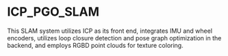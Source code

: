 # ICP_PGO_SLAM
This SLAM system utilizes ICP as its front end, integrates IMU and wheel encoders, utilizes loop closure detection and pose graph optimization in the backend, and employs RGBD point clouds for texture coloring.
